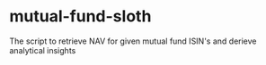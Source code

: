 # mutual-fund-sloth
The script to retrieve NAV for given mutual fund ISIN's and derieve analytical insights
